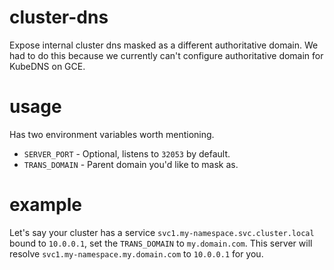 # cluster-dns

Expose internal cluster dns masked as a different authoritative domain.  We had to do this because we currently can't configure authoritative domain for KubeDNS on GCE.

# usage
Has two environment variables worth mentioning.

* `SERVER_PORT` - Optional, listens to `32053` by default.
* `TRANS_DOMAIN` - Parent domain you'd like to mask as.

# example

Let's say your cluster has a service `svc1.my-namespace.svc.cluster.local` bound to `10.0.0.1`,  set the `TRANS_DOMAIN` to `my.domain.com`.  This server will resolve `svc1.my-namespace.my.domain.com` to `10.0.0.1` for you.

